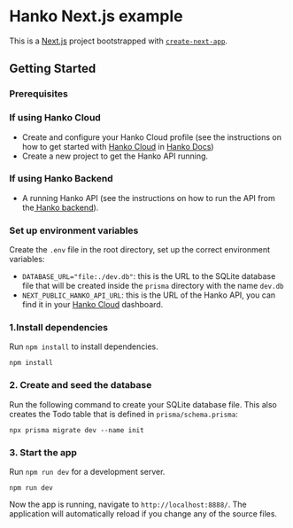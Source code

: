 # Hanko Next.js example

This is a [Next.js](https://nextjs.org/) project bootstrapped with [`create-next-app`](https://github.com/vercel/next.js/tree/canary/packages/create-next-app).

## Getting Started

### Prerequisites

### If using Hanko Cloud

- Create and configure your Hanko Cloud profile (see the instructions on how to get started with [Hanko Cloud](https://cloud.hanko.io/login) in [Hanko Docs](https://docs.hanko.io/))
- Create a new project to get the Hanko API running.

### If using Hanko Backend

- A running Hanko API (see the instructions on how to run the API from the[ Hanko backend](https://github.com/teamhanko/hanko/blob/main/backend/README.md#from-source)).

### Set up environment variables

Create the `.env` file in the root directory, set up the correct environment variables:

- `DATABASE_URL="file:./dev.db"`: this is the URL to the SQLite database file that will be created inside the `prisma` directory with the name `dev.db`
- `NEXT_PUBLIC_HANKO_API_URL`: this is the URL of the Hanko API, you can find it in your [Hanko Cloud](https://cloud.hanko.io/login) dashboard.

### 1.Install dependencies

Run `npm install` to install dependencies.

```shell
npm install
```

### 2. Create and seed the database

Run the following command to create your SQLite database file. This also creates the Todo table that is defined in `prisma/schema.prisma`:

```shell
npx prisma migrate dev --name init
```

### 3. Start the app

Run `npm run dev` for a development server.

```shell
npm run dev
```

Now the app is running, navigate to `http://localhost:8888/`. The application will automatically reload if you change any of the source files.
